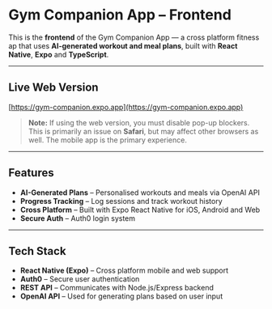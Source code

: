 # Gym Companion App – Frontend

This is the **frontend** of the Gym Companion App — a cross platform fitness ap that uses **AI-generated workout and meal plans**, built with **React Native**, **Expo** and **TypeScript**.

---

## Live Web Version

[https://gym-companion.expo.app](https://gym-companion.expo.app)

> **Note:** If using the web version, you must disable pop-up blockers. This is primarily an issue on **Safari**, but may affect other browsers as well. The mobile app is the primary experience.

---

## Features

- **AI-Generated Plans** – Personalised workouts and meals via OpenAI API  
- **Progress Tracking** – Log sessions and track workout history  
- **Cross Platform** – Built with Expo React Native for iOS, Android and Web  
- **Secure Auth** – Auth0 login system  

---

## Tech Stack

- **React Native (Expo)** – Cross platform mobile and web support  
- **Auth0** – Secure user authentication   
- **REST API** – Communicates with Node.js/Express backend  
- **OpenAI API** – Used for generating plans based on user input  


